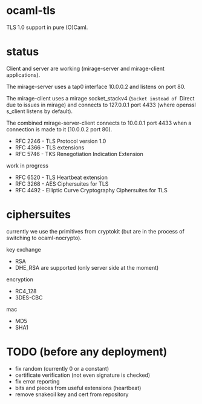 ocaml-tls
==========

TLS 1.0 support in pure (O)Caml.

status
======

Client and server are working (mirage-server and mirage-client applications).

The mirage-server uses a tap0 interface 10.0.0.2 and listens on port 80.

The mirage-client uses a mirage socket_stackv4 (`Socket instead of `Direct due to issues in mirage) and connects to 127.0.0.1 port 4433 (where openssl s_client listens by default).

The combined mirage-server-client connects to 10.0.0.1 port 4433 when a connection is made to it (10.0.0.2 port 80).

- RFC 2246 - TLS Protocol version 1.0
- RFC 4366 - TLS extensions
- RFC 5746 - TKS Renegotiation Indication Extension

work in progress

- RFC 6520 - TLS Heartbeat extension
- RFC 3268 - AES Ciphersuites for TLS
- RFC 4492 - Elliptic Curve Cryptography Ciphersuites for TLS

ciphersuites
============

currently we use the primitives from cryptokit (but are in the process of switching to ocaml-nocrypto).

key exchange
- RSA
- DHE_RSA are supported (only server side at the moment)

encryption
- RC4_128
- 3DES-CBC

mac
- MD5
- SHA1

TODO (before any deployment)
============================

- fix random (currently 0 or a constant)
- certificate verification (not even signature is checked)
- fix error reporting
- bits and pieces from useful extensions (heartbeat)
- remove snakeoil key and cert from repository
